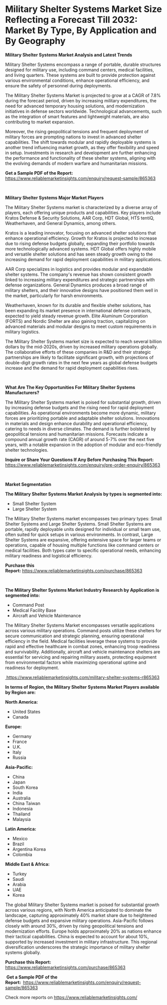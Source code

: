 <p><h1>Military Shelter Systems Market Size Reflecting a Forecast Till 2032: Market By Type, By Application and By Geography</h1></p><p><strong>Military Shelter Systems Market Analysis and Latest Trends</strong></p>
<p><p>Military Shelter Systems encompass a range of portable, durable structures designed for military use, including command centers, medical facilities, and living quarters. These systems are built to provide protection against various environmental conditions, enhance operational efficiency, and ensure the safety of personnel during deployments.</p><p>The Military Shelter Systems Market is projected to grow at a CAGR of 7.8% during the forecast period, driven by increasing military expenditures, the need for advanced temporary housing solutions, and modernization initiatives in defense sectors worldwide. Technological advancements, such as the integration of smart features and lightweight materials, are also contributing to market expansion. </p><p>Moreover, the rising geopolitical tensions and frequent deployment of military forces are prompting nations to invest in advanced shelter capabilities. The shift towards modular and rapidly deployable systems is another trend influencing market growth, as they offer flexibility and speed in setup. Investments in research and development are further enhancing the performance and functionality of these shelter systems, aligning with the evolving demands of modern warfare and humanitarian missions.</p></p>
<p><strong>Get a Sample PDF of the Report:&nbsp;</strong> <a href="https://www.reliablemarketinsights.com/enquiry/request-sample/865363?utm_campaign=1937&utm_medium=2&utm_source=Github&utm_content=ia&utm_term=21022025&utm_id=military-shelter-systems">https://www.reliablemarketinsights.com/enquiry/request-sample/865363</a></p>
<p>&nbsp;</p>
<p><strong>Military Shelter Systems Major Market Players</strong></p>
<p><p>The Military Shelter Systems market is characterized by a diverse array of players, each offering unique products and capabilities. Key players include Kratos Defense & Security Solutions, AAR Corp, HDT Global, HTS tentiQ, Weatherhaven, and General Dynamics, among others.</p><p>Kratos is a leading innovator, focusing on advanced shelter solutions that enhance operational efficiency. Growth for Kratos is projected to increase due to rising defense budgets globally, expanding their portfolio towards more technologically advanced systems. HDT Global offers highly mobile and versatile shelter solutions and has seen steady growth owing to the increasing demand for rapid deployment capabilities in military applications.</p><p>AAR Corp specializes in logistics and provides modular and expandable shelter systems. The company's revenue has shown consistent growth linked to increasing military expenditures and strategic partnerships with defense organizations. General Dynamics produces a broad range of military shelters, and their innovative designs have positioned them well in the market, particularly for harsh environments.</p><p>Weatherhaven, known for its durable and flexible shelter solutions, has been expanding its market presence in international defense contracts, expected to yield steady revenue growth. Elite Aluminum Corporation (FORTS) and Nordic Shelter are also gaining traction, capitalizing on advanced materials and modular designs to meet custom requirements in military logistics.</p><p>The Military Shelter Systems market size is expected to reach several billion dollars by the mid-2020s, driven by increased military operations globally. The collaborative efforts of these companies in R&D and their strategic partnerships are likely to facilitate significant growth, with projections of double-digit growth rates in the next few years as global defense budgets increase and the demand for rapid deployment capabilities rises.</p></p>
<p>&nbsp;</p>
<p><strong>What Are The Key Opportunities For Military Shelter Systems Manufacturers?</strong></p>
<p><p>The Military Shelter Systems market is poised for substantial growth, driven by increasing defense budgets and the rising need for rapid deployment capabilities. As operational environments become more dynamic, military forces are prioritizing portable and adaptable shelter solutions. Innovations in materials and design enhance durability and operational efficiency, catering to needs in diverse climates. The demand is further bolstered by geopolitical tensions and humanitarian missions. Forecasts indicate a compound annual growth rate (CAGR) of around 5-7% over the next five years, with a notable expansion in the adoption of modular and eco-friendly shelter technologies.</p></p>
<p><strong>Inquire or Share Your Questions If Any Before Purchasing This Report:</strong> <a href="https://www.reliablemarketinsights.com/enquiry/pre-order-enquiry/865363?utm_campaign=1937&utm_medium=2&utm_source=Github&utm_content=ia&utm_term=21022025&utm_id=military-shelter-systems">https://www.reliablemarketinsights.com/enquiry/pre-order-enquiry/865363</a></p>
<p>&nbsp;</p>
<p><strong>Market Segmentation</strong></p>
<p><strong>The Military Shelter Systems Market Analysis by types is segmented into:</strong></p>
<p><ul><li>Small Shelter System</li><li>Large Shelter System</li></ul></p>
<p><p>The Military Shelter Systems market encompasses two primary types: Small Shelter Systems and Large Shelter Systems. Small Shelter Systems are portable, rapidly deployable units designed for individual or small team use, often suited for quick setups in various environments. In contrast, Large Shelter Systems are expansive, offering extensive space for larger teams or operations, capable of housing multiple functions like command centers or medical facilities. Both types cater to specific operational needs, enhancing military readiness and logistical efficiency.</p></p>
<p><strong>Purchase this Report:&nbsp;</strong><a href="https://www.reliablemarketinsights.com/purchase/865363?utm_campaign=1937&utm_medium=2&utm_source=Github&utm_content=ia&utm_term=21022025&utm_id=military-shelter-systems">https://www.reliablemarketinsights.com/purchase/865363</a></p>
<p>&nbsp;</p>
<p><strong>The Military Shelter Systems Market Industry Research by Application is segmented into:</strong></p>
<p><ul><li>Command Post</li><li>Medical Facility Base</li><li>Aircraft and Vehicle Maintenance</li></ul></p>
<p><p>The Military Shelter Systems Market encompasses versatile applications across various military operations. Command posts utilize these shelters for secure communication and strategic planning, ensuring operational efficiency in the field. Medical facilities leverage these systems to provide rapid and effective healthcare in combat zones, enhancing troop readiness and survivability. Additionally, aircraft and vehicle maintenance shelters are essential for servicing and repairing military assets, protecting equipment from environmental factors while maximizing operational uptime and readiness for deployment.</p></p>
<p><a href="https://www.reliablemarketinsights.com/military-shelter-systems-r865363?utm_campaign=1937&utm_medium=2&utm_source=Github&utm_content=ia&utm_term=21022025&utm_id=military-shelter-systems">&nbsp;https://www.reliablemarketinsights.com/military-shelter-systems-r865363</a></p>
<p><strong>In terms of Region, the Military Shelter Systems Market Players available by Region are:</strong></p>
<p>
    <p> <strong> North America: </strong>
        <ul>
            <li>United States</li>
            <li>Canada</li>
        </ul>
        </p> 
    <p> <strong> Europe: </strong>
        <ul>
            <li>Germany</li>
            <li>France</li>
            <li>U.K.</li>
            <li>Italy</li>
            <li>Russia</li>
        </ul>
        </p> 
    <p> <strong> Asia-Pacific: </strong>
        <ul>
            <li>China</li>
            <li>Japan</li>
            <li>South Korea</li>
            <li>India</li>
            <li>Australia</li>
            <li>China Taiwan</li>
            <li>Indonesia</li>
            <li>Thailand</li>
            <li>Malaysia</li>
        </ul>
        </p> 
    <p> <strong> Latin America: </strong>
        <ul>
            <li>Mexico</li>
            <li>Brazil</li>
            <li>Argentina Korea</li>
            <li>Colombia</li>
        </ul>
        </p> 
    <p> <strong> Middle East & Africa: </strong>
        <ul>
            <li>Turkey</li>
            <li>Saudi</li>
            <li>Arabia</li>
            <li>UAE</li>
            <li>Korea</li>
        </ul>
    </p>
    </p>
<p><p>The global Military Shelter Systems market is poised for substantial growth across various regions, with North America anticipated to dominate the landscape, capturing approximately 40% market share due to heightened defense budgets and expansive military operations. Asia-Pacific follows closely with around 30%, driven by rising geopolitical tensions and modernization efforts. Europe holds approximately 20% as nations enhance their tactical capabilities. China is expected to account for about 10%, supported by increased investment in military infrastructure. This regional diversification underscores the strategic importance of military shelter systems globally.</p></p>
<p><strong>Purchase this Report: </strong><a href="https://www.reliablemarketinsights.com/purchase/865363?utm_campaign=1937&utm_medium=2&utm_source=Github&utm_content=ia&utm_term=21022025&utm_id=military-shelter-systems">https://www.reliablemarketinsights.com/purchase/865363</a></p>
<p>&nbsp;<strong>Get a Sample PDF of the Report:&nbsp;&nbsp;</strong><a href="https://www.reliablemarketinsights.com/enquiry/request-sample/865363?utm_campaign=1937&utm_medium=2&utm_source=Github&utm_content=ia&utm_term=21022025&utm_id=military-shelter-systems">https://www.reliablemarketinsights.com/enquiry/request-sample/865363</a></p>
<p><strong></strong></p>
<p>Check more reports on <a href="https://www.reliablemarketinsights.com/?utm_campaign=1937&utm_medium=2&utm_source=Github&utm_content=ia&utm_term=21022025&utm_id=military-shelter-systems">https://www.reliablemarketinsights.com/</a></p>